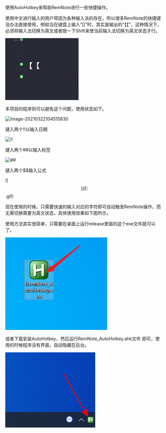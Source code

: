 使用AutoHotkey来帮助RemNote进行一些快捷操作。

使用中文进行输入的用户常因为各种输入法的存在，所以很多RemNote的快捷键没办法直接使用，例如当在键盘上输入“[[”时，其实是输出的“【【”，这种情况下，必须将输入法切换为英文或者按一下Shift来使当前输入法切换为英文状态才行。

![Snipaste_2021-03-22_09-17-33](README.assets/Snipaste_2021-03-22_09-17-33-1616389682537.jpg)



本项目的程序则可以避免这个问题，使用状态如下。

![image-20210322104515830](E:%5CCode%5CMain%5Cautohotkey%5CRemNote_AutohotKey%5CReadMe.assets%5Cimage-20210322104515830.png)



键入两个!!以输入日期

![!!](E:%5CCode%5CMain%5Cautohotkey%5CRemNote_AutohotKey%5CReadMe.assets%5C!!-1616380965258.gif)



键入两个##以输入标签

![##](E:%5CCode%5CMain%5Cautohotkey%5CRemNote_AutohotKey%5CReadMe.assets%5C##-1616380965258.gif)





键入两个$$输入公式

![$$](E:%5CCode%5CMain%5Cautohotkey%5CRemNote_AutohotKey%5CReadMe.assets%5C$$.gif)

现在使用的时候，只需要快速的输入对应的字符即可自动触发RemNote操作，而无需切换需要为英文状态，具体使用效果如下图所示。

使用方法其实很简单，只需要在桌面上运行release里面的这个exe文件就可以了。



![image-20210322125838888](README.assets/image-20210322125838888.png)



或者下载安装AutoHotkey，然后运行RemNote_AutoHotkey.ahk文件 即可，使用的时候程序没有界面，自动隐藏在后台。

![image-20210322130439264](README.assets/image-20210322130439264.png)
